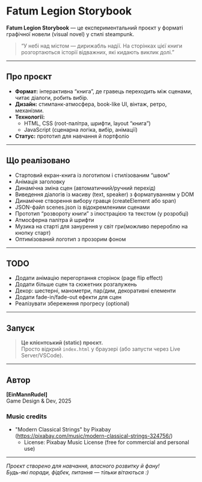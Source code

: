 # Fatum Legion Storybook

**Fatum Legion Storybook** — це експериментальний проєкт у форматі графічної новели (visual novel) у стилі steampunk.

> “У небі над містом — дирижабль надії. На сторінках цієї книги розгортаються історії відважних, які кидають виклик долі.”

---

## Про проєкт

-   **Формат:** інтерактивна “книга”, де гравець переходить між сценами, читає діалоги, робить вибір.
-   **Дизайн:** стимпанк-атмосфера, book-like UI, вінтаж, ретро, механізми.
-   **Технології:**
    -   HTML, CSS (root-палітра, шрифти, layout “книга”)
    -   JavaScript (сценарна логіка, вибір, анімації)
-   **Статус:** прототип для навчання й портфоліо

---

## Що реалізовано

-   Стартовий екран-книга із логотипом і стилізованим “швом”
-   Анімація заголовку
-   Динамічна зміна сцен (автоматичний/ручний перехід)
-   Виведення діалогів із масиву (text, speaker) з форматуванням у DOM
-   Динамічне створення вибору гравця (createElement або span)
-   JSON-файл scenes.json із відокремленими сценами
-   Прототип “розвороту книги” з ілюстрацією та текстом (у розробці)
-   Атмосферна палітра й шрифти
-   Музика на старті для занурення у світ гри(можливо перероблю на кнопку старт)
-   Оптимізований логотип з прозорим фоном


---

## TODO

-   Додати анімацію перегортання сторінок (page flip effect)
-   Додати більше сцен та сюжетних розгалужень
-   Декор: шестерні, манометри, пар/дим, декоративні елементи
-   Додати fade-in/fade-out ефекти для сцен
-   Реалізувати збереження прогресу (optional)

---

## Запуск

> **Це клієнтський (static) проєкт.**  
> Просто відкрий `index.html` у браузері (або запусти через Live Server/VSCode).

---

## Автор

**[EinMannRudel]**  
Game Design & Dev, 2025

### Music credits
- "Modern Classical Strings" by Pixabay (https://pixabay.com/music/modern-classical-strings-324756/)
  - License: Pixabay Music License (free for commercial and personal use)

---

_Проєкт створено для навчання, власного розвитку й фану!  
Будь-які поради, фідбек, питання — тільки вітаються :)_
